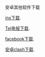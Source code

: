安卓其他软件下载

[ins下载](https://wwo.lanzoul.com/iAQsi0ebrhpa).

[Tel电报下载](https://wwo.lanzoul.com/iKiHx0ebrbqf).

[facebook下载](https://wwo.lanzoul.com/iOvqZ0ebr33e).

[安卓clash下载](https://wwo.lanzoul.com/iuvT5veaprc).

